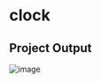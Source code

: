 # clock

## Project Output

![image](https://user-images.githubusercontent.com/75197967/200516437-b1be66cd-0ac0-44f5-a02f-dc98660358b5.png)
